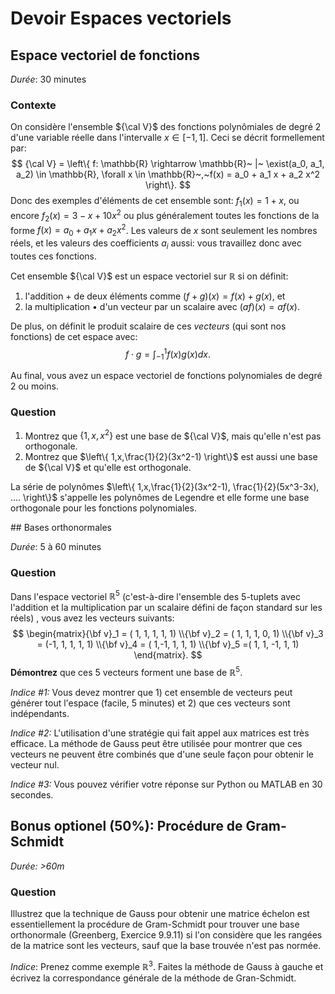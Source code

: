 # Devoir Espaces vectoriels

## Espace vectoriel de fonctions

*Durée*: 30 minutes

### Contexte

On considère l'ensemble ${\cal V}$ des fonctions polynômiales de degré 2 d'une variable réelle dans l'intervalle $x \in [-1,1]$.  Ceci se décrit formellement par:
$$
{\cal V} = \left\{ f: \mathbb{R} \rightarrow \mathbb{R}~ |~ \exist(a_0, a_1, a_2) \in \mathbb{R}, \forall x \in \mathbb{R}~,~f(x) = a_0 + a_1 x + a_2 x^2  \right\}.
$$
Donc des exemples d'éléments de cet ensemble sont: $f_1(x) = 1+x$, ou encore $f_2(x) = 3-x+10x^2$ ou plus généralement toutes les fonctions de la forme $f(x) = a_0 + a_1 x + a_2 x^2$.  Les valeurs de $x$ sont seulement les nombres réels, et les valeurs des coefficients $a_i$ aussi: vous travaillez donc avec toutes ces fonctions.

Cet ensemble ${\cal V}$ est un espace vectoriel sur $\mathbb{R}$ si on définit:

1. l'addition $+$ de deux éléments comme $(f+g)(x) = f(x) + g(x)$, et
2. la multiplication • d'un vecteur par un scalaire avec $(af)(x) = af(x)$.

De plus, on définit le produit scalaire de ces *vecteurs* (qui sont nos fonctions) de cet espace avec:
$$
f \cdot g = \int_{-1}^{1} f(x) g(x) dx.
$$

Au final, vous avez un espace vectoriel de fonctions polynomiales de degré 2 ou moins.

### Question

1. Montrez que $\left\{ 1,x,x^2 \right\}$ est une base de ${\cal V}$, mais qu'elle n'est pas orthogonale.
2. Montrez que $\left\{ 1,x,\frac{1}{2}(3x^2-1) \right\}$ est aussi une base de ${\cal V}$ et qu'elle est orthogonale.

La série de polynômes $\left\{ 1,x,\frac{1}{2}(3x^2-1), \frac{1}{2}(5x^3-3x), .... \right\}$ s'appelle les polynômes de Legendre et elle forme une base orthogonale pour les fonctions polynomiales.

<div style="page-break-after: always;"></div>
## Bases orthonormales

*Durée*: 5 à 60 minutes

### Question

Dans l'espace vectoriel $\mathbb{R}^5$ (c'est-à-dire l'ensemble des 5-tuplets avec l'addition et la multiplication par un scalaire défini de façon standard sur les réels) , vous avez les vecteurs suivants: 
$$
\begin{matrix}{\bf v}_1 = ( 1, 1, 1, 1, 1) \\{\bf v}_2 = ( 1, 1, 1, 0, 1) \\{\bf v}_3 = (-1, 1, 1, 1, 1) \\{\bf v}_4 = ( 1,-1, 1, 1, 1) \\{\bf v}_5 =( 1, 1, -1, 1, 1) \end{matrix}.
$$
**Démontrez** que ces 5 vecteurs forment une base de $\mathbb{R}^5$.

*Indice #1:* Vous devez montrer que 1) cet ensemble de vecteurs peut générer tout l'espace (facile, 5 minutes) et 2) que ces vecteurs sont indépendants.

*Indice #2:* L'utilisation d'une stratégie qui fait appel aux matrices est très efficace. La méthode de Gauss peut être utilisée pour montrer que ces vecteurs ne peuvent être combinés que d'une seule façon pour obtenir le vecteur nul.

*Indice #3:* Vous pouvez vérifier votre réponse sur Python ou MATLAB en 30 secondes.

## Bonus optionel (50%): Procédure de Gram-Schmidt

*Durée: >60m*

### Question

Illustrez que la technique de Gauss pour obtenir une matrice échelon est essentiellement la procédure de Gram-Schmidt pour trouver une base orthonormale (Greenberg, Exercice 9.9.11) si l'on considère que les rangées de la matrice sont les vecteurs, sauf que la base trouvée n'est pas normée.

*Indice*: Prenez comme exemple $\mathbb{R}^3$.  Faites la méthode de Gauss à gauche et écrivez la correspondance générale de la méthode de Gran-Schmidt.
